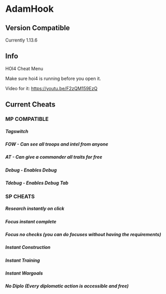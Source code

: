 # AdamHook

## Version Compatible
Currently 1.13.6

## Info
HOI4 Cheat Menu

Make sure hoi4 is running before you open it.

Video for it: https://youtu.be/F2zQM159EzQ

## Current Cheats

### MP COMPATIBLE
##### Tagswitch
##### FOW - Can see all troops and intel from anyone
##### AT - Can give a commander all traits for free
##### Debug - Enables Debug
##### Tdebug - Enables Debug Tab

### SP CHEATS
##### Research instantly on click
##### Focus instant complete
##### Focus no checks (you can do focuses without having the requirements)
##### Instant Construction
##### Instant Training
##### Instant Wargoals
##### No Diplo (Every diplomatic action is accessible and free)

